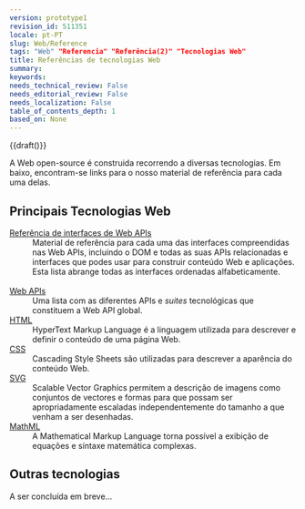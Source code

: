 ```yaml
---
version: prototype1
revision_id: 511351
locale: pt-PT
slug: Web/Reference
tags: "Web" "Referencia" "Referência(2)" "Tecnologias Web"
title: Referências de tecnologias Web
summary: 
keywords: 
needs_technical_review: False
needs_editorial_review: False
needs_localization: False
table_of_contents_depth: 1
based_on: None
---
```

<p>{{draft()}}</p>
<p>A Web open-source é construida recorrendo a diversas tecnologias. Em baixo, encontram-se links para o nosso material de referência para cada uma delas.&nbsp;</p>
<div class="row topicpage-table">
 <div class="section">
  <h2 class="Documentation" id="Docs_for_add-on_developers" name="Docs_for_add-on_developers">Principais Tecnologias Web</h2>
  <dl>
   <dt>
    <a href="/pt-PT/docs/Web/API" title="/en-US/docs/Web/API">Referência de interfaces de Web APIs</a></dt>
   <dd>
    Material de referência para cada uma das interfaces compreendidas nas Web APIs, incluíndo o DOM e todas as suas APIs relacionadas e interfaces que podes usar para construir conteúdo Web e aplicações. Esta lista abrange todas as interfaces ordenadas alfabeticamente.</dd>
   <dt>
    &nbsp;</dt>
   <dt>
    <a href="/pt-PT/docs/Web/Reference/API" title="/en-US/docs/Web/Reference/API">Web APIs</a></dt>
   <dd>
    Uma lista com as diferentes APIs e <em>suites</em> tecnológicas que constituem a Web API global.</dd>
   <dt>
    <a href="/pt-PT/docs/Web/HTML" title="/en-US/docs/Web/HTML">HTML</a></dt>
   <dd>
    HyperText Markup Language é a linguagem utilizada para descrever e definir o conteúdo de uma página Web.</dd>
   <dt>
    <a href="/pt-PT/docs/Web/CSS" title="/en-US/docs/Web/CSS">CSS</a></dt>
   <dd>
    Cascading Style Sheets são utilizadas para descrever a aparência do conteúdo Web.</dd>
   <dt>
    <a href="/pt-PT/docs/Web/SVG" title="/en-US/docs/Web/SVG">SVG</a></dt>
   <dd>
    Scalable Vector Graphics permitem a descrição de imagens como conjuntos de vectores e formas para que possam ser apropriadamente escaladas independentemente do tamanho a que venham a ser desenhadas.</dd>
   <dt>
    <a href="/pt-PT/docs/Web/MathML" title="/en-US/docs/Web/MathML">MathML</a></dt>
   <dd>
    A Mathematical Markup Language torna possível a exibição de equações e síntaxe matemática complexas.</dd>
  </dl>
 </div>
 <div class="section">
  <h2 class="Documentation" id="Docs_for_add-on_developers" name="Docs_for_add-on_developers">Outras tecnologias</h2>
  <p>A ser concluída em breve...</p>
 </div>
</div>
<p>&nbsp;</p>

